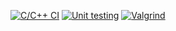 [![C/C++ CI](https://github.com/rkstark98/miniproject/actions/workflows/build.yml/badge.svg)](https://github.com/rkstark98/miniproject/actions/workflows/build.yml)
[![Unit testing](https://github.com/rkstark98/miniproject/actions/workflows/unittest.yml/badge.svg)](https://github.com/rkstark98/miniproject/actions/workflows/unittest.yml)
[![Valgrind](https://github.com/rkstark98/miniproject/actions/workflows/valgrind.yml/badge.svg)](https://github.com/rkstark98/miniproject/actions/workflows/valgrind.yml)

